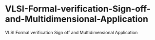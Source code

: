 # VLSI-Formal-verification-Sign-off-and-Multidimensional-Application
VLSI Formal verification Sign off and Multidimensional Application
